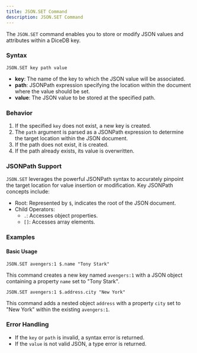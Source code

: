 ```yaml
---
title: JSON.SET Command
description: JSON.SET Command
---
```


The `JSON.SET` command enables you to store or modify JSON values and attributes within a DiceDB key.

### Syntax

```
JSON.SET key path value
```

* **key**: The name of the key to which the JSON value will be associated.
* **path**: JSONPath expression specifying the location within the document where the value should be set.
* **value**: The JSON value to be stored at the specified path.

### Behavior

1. If the specified `key` does not exist, a new key is created.
2. The `path` argument is parsed as a JSONPath expression to determine the target location within the JSON document.
3. If the path does not exist, it is created.
4. If the path already exists, its value is overwritten.

### JSONPath Support

`JSON.SET` leverages the powerful JSONPath syntax to accurately pinpoint the target location for value insertion or modification. Key JSONPath concepts include:

* Root: Represented by `$`, indicates the root of the JSON document.
* Child Operators:
  * `.`: Accesses object properties.
  * `[]`: Accesses array elements.

### Examples

#### Basic Usage

```
JSON.SET avengers:1 $.name "Tony Stark"
```

This command creates a new key named `avengers:1` with a JSON object containing a property `name` set to "Tony Stark".

```
JSON.SET avengers:1 $.address.city "New York"
```

This command adds a nested object `address` with a property `city` set to "New York" within the existing `avengers:1`.

### Error Handling

* If the `key` or `path` is invalid, a syntax error is returned.
* If the `value` is not valid JSON, a type error is returned.
